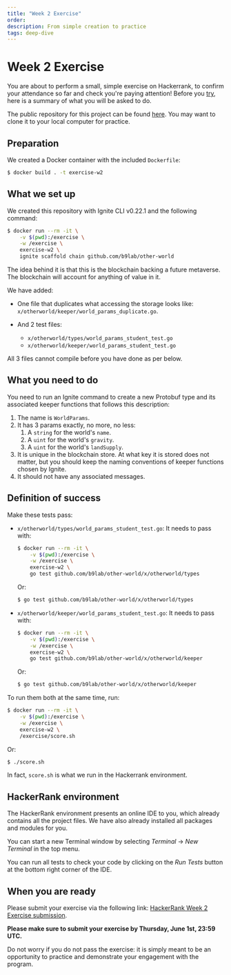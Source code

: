 ```yaml
---
title: "Week 2 Exercise"
order:
description: From simple creation to practice
tags: deep-dive
---
```


# Week 2 Exercise

You are about to perform a small, simple exercise on Hackerrank, to confirm your attendance so far and check you're paying attention! Before you [try](https://hr.gs/ida-c3-week-2-ex), here is a summary of what you will be asked to do.

The public repository for this project can be found [here](https://github.com/b9lab/ida-exercise-week-2-student-repo). You may want to clone it to your local computer for practice.

## Preparation

We created a Docker container with the included `Dockerfile`:

```sh
$ docker build . -t exercise-w2
```

## What we set up

We created this repository with Ignite CLI v0.22.1 and the following command:

```sh
$ docker run --rm -it \
    -v $(pwd):/exercise \
    -w /exercise \
    exercise-w2 \
    ignite scaffold chain github.com/b9lab/other-world
```

The idea behind it is that this is the blockchain backing a future metaverse. The blockchain will account for anything of value in it.

We have added:

* One file that duplicates what accessing the storage looks like: `x/otherworld/keeper/world_params_duplicate.go`.
* And 2 test files:

    * `x/otherworld/types/world_params_student_test.go`
    * `x/otherworld/keeper/world_params_student_test.go`

All 3 files cannot compile before you have done as per below.

## What you need to do

You need to run an Ignite command to create a new Protobuf type and its associated keeper functions that follows this description:

1. The name is `WorldParams`.
2. It has 3 params exactly, no more, no less:
   1. A `string` for the world's `name`.
   2. A `uint` for the world's `gravity`.
   3. A `uint` for the world's `landSupply`.
3. It is unique in the blockchain store. At what key it is stored does not matter, but you should keep the naming conventions of keeper functions chosen by Ignite.
4. It should not have any associated messages.

## Definition of success

Make these tests pass:

* `x/otherworld/types/world_params_student_test.go`: It needs to pass with:

    ```sh
    $ docker run --rm -it \
        -v $(pwd):/exercise \
        -w /exercise \
        exercise-w2 \
        go test github.com/b9lab/other-world/x/otherworld/types
    ```

    Or:

    ```sh
    $ go test github.com/b9lab/other-world/x/otherworld/types
    ```

* `x/otherworld/keeper/world_params_student_test.go`: It needs to pass with:

    ```sh
    $ docker run --rm -it \
        -v $(pwd):/exercise \
        -w /exercise \
        exercise-w2 \
        go test github.com/b9lab/other-world/x/otherworld/keeper
    ```

    Or:

    ```sh
    $ go test github.com/b9lab/other-world/x/otherworld/keeper
    ```

To run them both at the same time, run:

```sh
$ docker run --rm -it \
    -v $(pwd):/exercise \
    -w /exercise \
    exercise-w2 \
    /exercise/score.sh
```

Or:

```sh
$ ./score.sh
```

In fact, `score.sh` is what we run in the Hackerrank environment.

## HackerRank environment

The HackerRank environment presents an online IDE to you, which already contains all the project files. We have also already installed all packages and modules for you.

You can start a new Terminal window by selecting _Terminal_ -> _New Terminal_ in the top menu.

You can run all tests to check your code by clicking on the _Run Tests_ button at the bottom right corner of the IDE.

## When you are ready

Please submit your exercise via the following link: [HackerRank Week 2 Exercise submission](https://hr.gs/ida-c3-week-2-ex).

**Please make sure to submit your exercise by Thursday, June 1st, 23:59 UTC.**

Do not worry if you do not pass the exercise: it is simply meant to be an opportunity to practice and demonstrate your engagement with the program.
